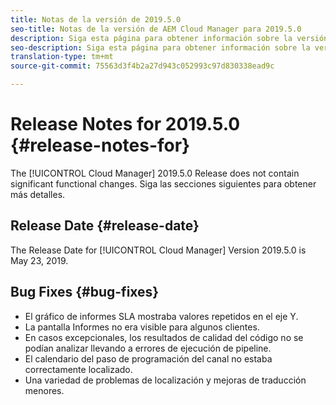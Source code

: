 ```yaml
---
title: Notas de la versión de 2019.5.0
seo-title: Notas de la versión de AEM Cloud Manager para 2019.5.0
description: Siga esta página para obtener información sobre la versión 2019.5.0 de Cloud Manager.
seo-description: Siga esta página para obtener información sobre la versión 2019.5.0 de AEM Manager.
translation-type: tm+mt
source-git-commit: 75563d3f4b2a27d943c052993c97d830338ead9c

---
```



# Release Notes for 2019.5.0 {#release-notes-for}

The [!UICONTROL Cloud Manager] 2019.5.0 Release does not contain significant functional changes. Siga las secciones siguientes para obtener más detalles.

## Release Date {#release-date}

The Release Date for [!UICONTROL Cloud Manager] Version 2019.5.0 is May 23, 2019.


## Bug Fixes {#bug-fixes}

* El gráfico de informes SLA mostraba valores repetidos en el eje Y.
* La pantalla Informes no era visible para algunos clientes.
* En casos excepcionales, los resultados de calidad del código no se podían analizar llevando a errores de ejecución de pipeline.
* El calendario del paso de programación del canal no estaba correctamente localizado.
* Una variedad de problemas de localización y mejoras de traducción menores.